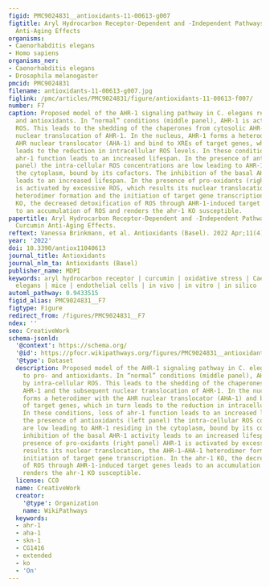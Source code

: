 ```yaml
---
figid: PMC9024831__antioxidants-11-00613-g007
figtitle: Aryl Hydrocarbon Receptor-Dependent and -Independent Pathways Mediate Curcumin
  Anti-Aging Effects
organisms:
- Caenorhabditis elegans
- Homo sapiens
organisms_ner:
- Caenorhabditis elegans
- Drosophila melanogaster
pmcid: PMC9024831
filename: antioxidants-11-00613-g007.jpg
figlink: /pmc/articles/PMC9024831/figure/antioxidants-11-00613-f007/
number: F7
caption: Proposed model of the AHR-1 signaling pathway in C. elegans response to pro-
  and antioxidants. In “normal” conditions (middle panel), AHR-1 is activated by intra-cellular
  ROS. This leads to the shedding of the chaperones from cytosolic AHR-1 and the subsequent
  nuclear translocation of AHR-1. In the nucleus, AHR-1 forms a heterodimer with the
  AHR nuclear translocator (AHA-1) and bind to XREs of target genes, which in turn
  leads to the reduction in intracellular ROS levels. In these conditions, loss of
  ahr-1 function leads to an increased lifespan. In the presence of antioxidants (left
  panel) the intra-cellular ROS concentrations are low leading to AHR-1 residing in
  the cytoplasm, bound by its cofactors. The inhibition of the basal AHR-1 activity
  leads to an increased lifespan. In the presence of pro-oxidants (right panel) AHR-1
  is activated by excessive ROS, which results its nuclear translocation, the AHR-1–AHA-1
  heterodimer formation and the initiation of target gene transcription. In the ahr-1
  KO, the decreased detoxification of ROS through AHR-1-induced target genes leads
  to an accumulation of ROS and renders the ahr-1 KO susceptible.
papertitle: Aryl Hydrocarbon Receptor-Dependent and -Independent Pathways Mediate
  Curcumin Anti-Aging Effects.
reftext: Vanessa Brinkmann, et al. Antioxidants (Basel). 2022 Apr;11(4):613.
year: '2022'
doi: 10.3390/antiox11040613
journal_title: Antioxidants
journal_nlm_ta: Antioxidants (Basel)
publisher_name: MDPI
keywords: aryl hydrocarbon receptor | curcumin | oxidative stress | Caenorhabditis
  elegans | mice | endothelial cells | in vivo | in vitro | in silico
automl_pathway: 0.9433515
figid_alias: PMC9024831__F7
figtype: Figure
redirect_from: /figures/PMC9024831__F7
ndex: ''
seo: CreativeWork
schema-jsonld:
  '@context': https://schema.org/
  '@id': https://pfocr.wikipathways.org/figures/PMC9024831__antioxidants-11-00613-g007.html
  '@type': Dataset
  description: Proposed model of the AHR-1 signaling pathway in C. elegans response
    to pro- and antioxidants. In “normal” conditions (middle panel), AHR-1 is activated
    by intra-cellular ROS. This leads to the shedding of the chaperones from cytosolic
    AHR-1 and the subsequent nuclear translocation of AHR-1. In the nucleus, AHR-1
    forms a heterodimer with the AHR nuclear translocator (AHA-1) and bind to XREs
    of target genes, which in turn leads to the reduction in intracellular ROS levels.
    In these conditions, loss of ahr-1 function leads to an increased lifespan. In
    the presence of antioxidants (left panel) the intra-cellular ROS concentrations
    are low leading to AHR-1 residing in the cytoplasm, bound by its cofactors. The
    inhibition of the basal AHR-1 activity leads to an increased lifespan. In the
    presence of pro-oxidants (right panel) AHR-1 is activated by excessive ROS, which
    results its nuclear translocation, the AHR-1–AHA-1 heterodimer formation and the
    initiation of target gene transcription. In the ahr-1 KO, the decreased detoxification
    of ROS through AHR-1-induced target genes leads to an accumulation of ROS and
    renders the ahr-1 KO susceptible.
  license: CC0
  name: CreativeWork
  creator:
    '@type': Organization
    name: WikiPathways
  keywords:
  - ahr-1
  - aha-1
  - skn-1
  - CG1416
  - extended
  - ko
  - 'On'
---
```

